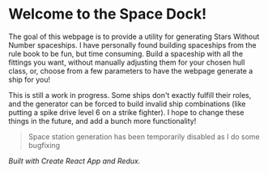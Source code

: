 
# Welcome to the Space Dock!

The goal of this webpage is to provide a utility for generating Stars Without Number spaceships. I have personally found building spaceships from the rule book to be fun, but time consuming. Build a spaceship with all the fittings you want, without manually adjusting them for your chosen hull class, or, choose from a few parameters to have the webpage generate a ship for you!

This is still a work in progress. Some ships don't exactly fulfill their roles, and the generator can be forced to build invalid ship combinations (like putting a spike drive level 6 on a strike fighter). I hope to change these things in the future, and add a bunch more functionality!

>Space station generation has been temporarily disabled as I do some bugfixing

*Built with Create React App and Redux.*